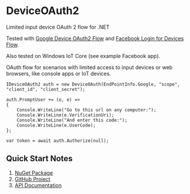 # DeviceOAuth2

Limited input device OAuth 2 flow for .NET

Tested with [Google Device OAuth2 Flow](https://developers.google.com/identity/protocols/OAuth2ForDevices) and [Facebook Login for Devices Flow](https://developers.facebook.com/docs/facebook-login/for-devices).

Also tested on Windows IoT Core (see example Facebook app).

OAuth flow for scenarios with limited access to input devices or web browsers, like console apps or IoT devices.

    IDeviceOAuth2 auth = new DeviceOAuth(EndPointInfo.Google, "scope", "client_id", "client_secret");

    auth.PromptUser += (o, e) =>
    {
        Console.WriteLine("Go to this url on any computer:");
        Console.WriteLine(e.VerificationUri);
        Console.WriteLine("And enter this code:");
        Console.WriteLine(e.UserCode);
    };

    var token = await auth.Authorize(null);

## Quick Start Notes

1. [NuGet Package](https://www.nuget.org/packages/DeviceOAuth2/)
1. [GitHub Project](https://github.com/dkackman/DeviceOAuth2/)
1. [API Documentation](api/index.md)